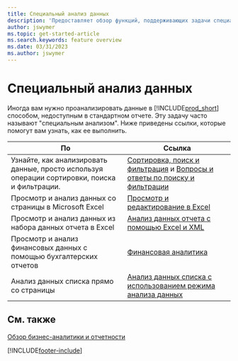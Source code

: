 ```yaml
---
title: Специальный анализ данных
description: 'Предоставляет обзор функций, поддерживающих задачи специального анализа данных в продукте Business Central.'
author: jswymer
ms.topic: get-started-article
ms.search.keywords: feature overview
ms.date: 03/31/2023
ms.author: jswymer
---
```

# Специальный анализ данных

Иногда вам нужно проанализировать данные в [!INCLUDE[prod_short](includes/prod_short.md)] способом, недоступным в стандартном отчете. Эту задачу часто называют "специальным анализом". Ниже приведены ссылки, которые помогут вам узнать, как ее выполнить.

| По | Ссылка |
| --- | --- |
| Узнайте, как анализировать данные, просто используя операции сортировки, поиска и фильтрации. | [Сортировка, поиск и фильтрация](ui-enter-criteria-filters.md) и [Вопросы и ответы по поиску и фильтрации](ui-search-filter-faq.yml) |
| Просмотр и анализ данных со страницы в Microsoft Excel | [Просмотр и редактирование в Excel](across-work-with-excel.md) |
| Просмотр и анализ данных из набора данных отчета в Excel | [Анализ данных отчета с помощью Excel и XML](report-analyze-excel.md) |
| Просмотр и анализ финансовых данных с помощью бухгалтерских отчетов | [Финансовая аналитика](bi.md) |
| Анализ данных списка прямо со страницы |[Анализ данных списка с использованием режима анализа данных](analysis-mode.md)|

## См. также

[Обзор бизнес-аналитики и отчетности](ui-work-report.md)

[!INCLUDE[footer-include](includes/footer-banner.md)]
